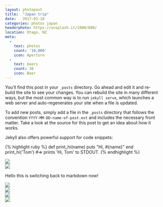 ```yaml
---
layout: photopost
title:  "Japan trip"
date:   2017-03-18
categories: photos japan
headerphoto: https://unsplash.it/1000/800/
location: Otago, NZ
meta:
  -
    text: photos
    count: '10,000'
    icon: Aperture
  -
    text: beers
    count: 30
    icon: Beer
---
```

You’ll find this post in your `_posts` directory. Go ahead and edit it and re-build the site to see your changes. You can rebuild the site in many different ways, but the most common way is to run `jekyll serve`, which launches a web server and auto-regenerates your site when a file is updated.

To add new posts, simply add a file in the `_posts` directory that follows the convention `YYYY-MM-DD-name-of-post.ext` and includes the necessary front matter. Take a look at the source for this post to get an idea about how it works.

Jekyll also offers powerful support for code snippets:

{% highlight ruby %}
def print_hi(name)
  puts "Hi, #{name}"
end
print_hi('Tom')
#=> prints 'Hi, Tom' to STDOUT.
{% endhighlight %}

<div class="img_row">
  <div class="img_wrap">
    <img src="https://unsplash.it/1000/758/">
  </div>
  <div class="img_wrap">
    <img src="https://unsplash.it/700/800/">
  </div>
</div>

Hello this is switching back to markdown now!

<div class="img_row">
  <div class="img_wrap">
    <img src="https://unsplash.it/1100/758/">
  </div>
</div>

<div class="img_row">
  <div class="img_wrap">
    <img src="https://unsplash.it/800/758/">
  </div>
  <div class="img_wrap">
    <img src="https://unsplash.it/700/900/">
  </div>
  <div class="img_wrap">
    <img src="https://unsplash.it/600/600/">
  </div>
</div>
